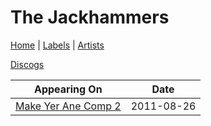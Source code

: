 # The Jackhammers

[Home](../index.md) | [Labels](../labels.md) | [Artists](../artists.md)

[Discogs](https://www.discogs.com/artist/4895253-The-Jackhammers)

| Appearing On | Date |
|---|---|
[Make Yer Ane Comp 2](../releases/various-make-yer-ane-comp-2.md)  | 2011-08-26 |